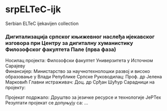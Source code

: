 # srpELTeC-ijk
Serbian ELTeC ijekavijen collection


### Дигитализација српског књижевног наслеђа ијекавског изговора при Центру за дигиталну хуманистику Филозофског факултета Пале (прва фаза)
Носилац пројекта: Филозофски факултет Универзитета у Источном Сарајеву  
Финансијер: Министарство за научнотехнолошки развој и високо образовање у Влади Републике Српске
Руководилац: Проф. др Јелена Марковић
Главни истраживач: Доц. др Срђан Шућур
Сарадници на пројекту: 

Пројекат подржало: Друштво за језичке ресурсе и технологије ЈеРТех 
Резултати пројекат се допуњују са: ...
